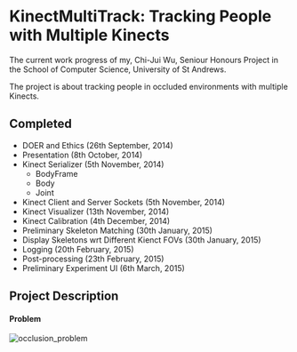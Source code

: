 KinectMultiTrack: Tracking People with Multiple Kinects
======

The current work progress of my, Chi-Jui Wu, Seniour Honours Project in the School of Computer Science, University of St Andrews.

The project is about tracking people in occluded environments with multiple Kinects.

## Completed

* DOER and Ethics (26th September, 2014)
* Presentation (8th October, 2014)
* Kinect Serializer (5th November, 2014)
	* BodyFrame
	* Body
	* Joint
* Kinect Client and Server Sockets (5th November, 2014)
* Kinect Visualizer (13th November, 2014)
* Kinect Calibration (4th December, 2014)
* Preliminary Skeleton Matching (30th January, 2015)
* Display Skeletons wrt Different Kienct FOVs (30th January, 2015)
* Logging (20th February, 2015)
* Post-processing (23th February, 2015)
* Preliminary Experiment UI (6th March, 2015)

## Project Description

#### Problem

![occlusion_problem](https://raw.githubusercontent.com/cjw-charleswu/Chaos/master/Deliverables/Presentation/occlusion.JPG)

